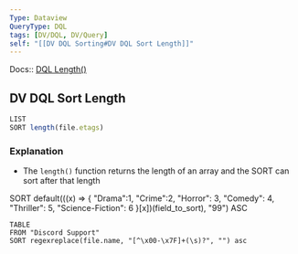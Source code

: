 ```yaml
---
Type: Dataview
QueryType: DQL
tags: [DV/DQL, DV/Query]
self: "[[DV DQL Sorting#DV DQL Sort Length]]"
---
```

Docs:: [DQL Length()](https://blacksmithgu.github.io/obsidian-dataview/reference/functions/#lengthobjectarray)



## DV DQL Sort Length

```js dataview
LIST 
SORT length(file.etags)
```

### Explanation 

- The `length()` function returns the length of an array and the SORT can sort after that length


SORT default(((x) => {
"Drama":1, 
"Crime":2,
"Horror": 3,
"Comedy": 4,
"Thriller": 5,
"Science-Fiction": 6
}[x])(field_to_sort), "99") ASC

```dataview
TABLE
FROM "Discord Support"
SORT regexreplace(file.name, "[^\x00-\x7F]+(\s)?", "") asc


```

